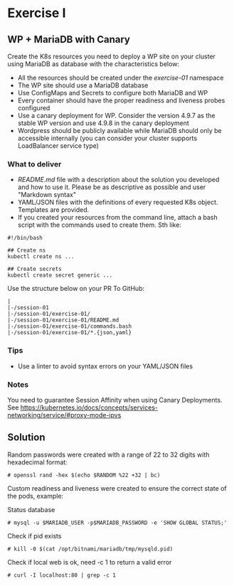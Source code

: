 # Exercise I

## WP + MariaDB with Canary

Create the K8s resources you need to deploy a WP site on your cluster using
MariaDB as database with the characteristics below:

* All the resources should be created under the *exercise-01* namespace
* The WP site should use a MariaDB database
* Use ConfigMaps and Secrets to configure both MariaDB and WP
* Every container should have the proper readiness and liveness probes
configured
* Use a canary deployment for WP. Consider the version 4.9.7 as the stable WP
version and use 4.9.8 in the canary deployment
* Wordpress should be publicly available while MariaDB should only be accessible
internally (you can consider your cluster supports LoadBalancer service type)

### What to deliver

* *README.md* file with a description about the solution you developed and how to
use it. Please be as descriptive as possible and user "Markdown syntax"
* YAML/JSON files with the definitions of every requested K8s object. Templates
are provided.
* If you created your resources from the command line, attach a bash script with
the commands used to create them. Sth like:

```
#!/bin/bash

## Create ns
kubectl create ns ...

## Create secrets
kubectl create secret generic ...
```

Use the structure below on your PR To GitHub:

```
|
|-/session-01
|-/session-01/exercise-01/
|-/session-01/exercise-01/README.md
|-/session-01/exercise-01/commands.bash
|-/session-01/exercise-01/*.{json,yaml}
```

### Tips

* Use a linter to avoid syntax errors on your YAML/JSON files

### Notes

You need to guarantee Session Affinity when using Canary Deployments. See https://kubernetes.io/docs/concepts/services-networking/service/#proxy-mode-ipvs

## Solution

Random passwords were created with a range of 22 to 32 digits with hexadecimal format:

```
# openssl rand -hex $(echo $RANDOM %22 +32 | bc)
```

Custom readiness and liveness were created to ensure the correct state of the pods, example:

Status database
```
# mysql -u $MARIADB_USER -p$MARIADB_PASSWORD -e 'SHOW GLOBAL STATUS;'
```

Check if pid exists
```
# kill -0 $(cat /opt/bitnami/mariadb/tmp/mysqld.pid)
```

Check if local web is ok, need -c 1 to return a valid error
```
# curl -I localhost:80 | grep -c 1
```